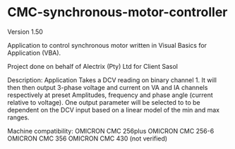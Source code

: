# CMC-synchronous-motor-controller
Version 1.50

Application to control synchronous motor written in Visual Basics for Application (VBA).

Project done on behalf of Alectrix (Pty) Ltd for Client Sasol

Description:
Application Takes a DCV reading on binary channel 1. It will then then output 3-phase voltage and current on VA and IA channels 
respectively at preset Amplitudes, frequency and phase angle (current relative to voltage). 
One output parameter will be selected to to be dependent on the DCV input based on a linear model of the min and max ranges.

Machine compatibility:
OMICRON CMC 256plus
OMICRON CMC 256-6
OMICRON CMC 356
OMICRON CMC 430 (not verified)
